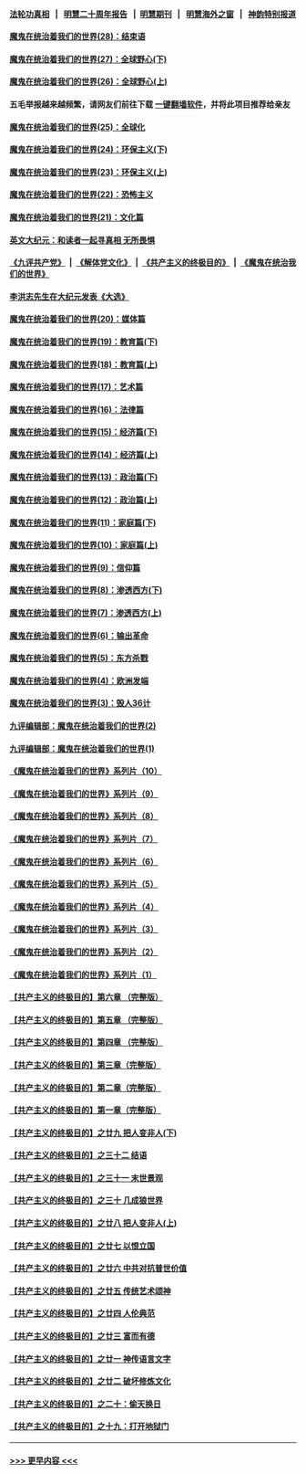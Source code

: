 #### [法轮功真相](https://github.com/gfw-breaker/truth/blob/master/README.md?t=0) &nbsp;&nbsp;|&nbsp;&nbsp; [明慧二十周年报告](https://github.com/gfw-breaker/mh-reports/blob/master/README.md?t=0) &nbsp;&nbsp;|&nbsp;&nbsp;[明慧期刊](https://github.com/gfw-breaker/mh-qikan) &nbsp;&nbsp;|&nbsp;&nbsp; [明慧海外之窗](https://github.com/gfw-breaker/mh-news/blob/master/README.md?t=0) &nbsp;&nbsp;|&nbsp;&nbsp; [神韵特别报道](https://github.com/gfw-breaker/mh-news/blob/master/shenyun.md?t=0)
#### [魔鬼在统治着我们的世界(28)：结束语](../pages/nsc422/n10936246.md?t=06170302) 
#### [魔鬼在统治着我们的世界(27)：全球野心(下)](../pages/nsc422/n10928319.md?t=06170302) 
#### [魔鬼在统治着我们的世界(26)：全球野心(上)](../pages/nsc422/n10900318.md?t=06170302) 
#### 五毛举报越来越频繁，请网友们前往下载 [一键翻墙软件](https://github.com/gfw-breaker/ssr-accounts)，并将此项目推荐给亲友
#### [魔鬼在统治着我们的世界(25)：全球化](../pages/nsc422/n10788205.md?t=06170302) 
#### [魔鬼在统治着我们的世界(24)：环保主义(下)](../pages/nsc422/n10695307.md?t=06170302) 
#### [魔鬼在统治着我们的世界(23)：环保主义(上)](../pages/nsc422/n10688613.md?t=06170302) 
#### [魔鬼在统治着我们的世界(22)：恐怖主义](../pages/nsc422/n10614727.md?t=06170302) 
#### [魔鬼在统治着我们的世界(21)：文化篇](../pages/nsc422/n10597706.md?t=06170302) 
#### [英文大纪元：和读者一起寻真相 无所畏惧](../pages/nsc422/n12542027.md?t=06170302) 
#### [《九评共产党》](https://github.com/begood0513/9ping.md/blob/master/README.md) &nbsp;|&nbsp; [《解体党文化》](../../../../jtdwh.md/blob/master/README.md)  &nbsp;|&nbsp; [《共产主义的终极目的》](../../../../gczydzjmd.md/blob/master/README.md) &nbsp;|&nbsp; [《魔鬼在统治我们的世界》](../../../../mgztzwmdsj.md/blob/master/README.md) 
#### [李洪志先生在大纪元发表《大选》](../pages/nsc422/n12534746.md?t=06170302) 
#### [魔鬼在统治着我们的世界(20)：媒体篇](../pages/nsc422/n10586579.md?t=06170302) 
#### [魔鬼在统治着我们的世界(19)：教育篇(下)](../pages/nsc422/n10564808.md?t=06170302) 
#### [魔鬼在统治着我们的世界(18)：教育篇(上)](../pages/nsc422/n10526970.md?t=06170302) 
#### [魔鬼在统治着我们的世界(17)：艺术篇](../pages/nsc422/n10499093.md?t=06170302) 
#### [魔鬼在统治着我们的世界(16)：法律篇](../pages/nsc422/n10485969.md?t=06170302) 
#### [魔鬼在统治着我们的世界(15)：经济篇(下)](../pages/nsc422/n10469975.md?t=06170302) 
#### [魔鬼在统治着我们的世界(14)：经济篇(上)](../pages/nsc422/n10457370.md?t=06170302) 
#### [魔鬼在统治着我们的世界(13)：政治篇(下)](../pages/nsc422/n10448270.md?t=06170302) 
#### [魔鬼在统治着我们的世界(12)：政治篇(上)](../pages/nsc422/n10444576.md?t=06170302) 
#### [魔鬼在统治着我们的世界(11)：家庭篇(下)](../pages/nsc422/n10440961.md?t=06170302) 
#### [魔鬼在统治着我们的世界(10)：家庭篇(上)](../pages/nsc422/n10435448.md?t=06170302) 
#### [魔鬼在统治着我们的世界(9)：信仰篇](../pages/nsc422/n10432159.md?t=06170302) 
#### [魔鬼在统治着我们的世界(8)：渗透西方(下)](../pages/nsc422/n10429603.md?t=06170302) 
#### [魔鬼在统治着我们的世界(7)：渗透西方(上)](../pages/nsc422/n10426013.md?t=06170302) 
#### [魔鬼在统治着我们的世界(6)：输出革命](../pages/nsc422/n10421536.md?t=06170302) 
#### [魔鬼在统治着我们的世界(5)：东方杀戮](../pages/nsc422/n10417707.md?t=06170302) 
#### [魔鬼在统治着我们的世界(4)：欧洲发端](../pages/nsc422/n10414890.md?t=06170302) 
#### [魔鬼在统治着我们的世界(3)：毁人36计](../pages/nsc422/n10411583.md?t=06170302) 
#### [九评编辑部：魔鬼在统治着我们的世界(2)](../pages/nsc422/n10410036.md?t=06170302) 
#### [九评编辑部：魔鬼在统治着我们的世界(1)](../pages/nsc422/n10406825.md?t=06170302) 
#### [《魔鬼在统治着我们的世界》系列片（10）](../pages/nsc422/n12292670.md?t=06170302) 
#### [《魔鬼在统治着我们的世界》系列片（9）](../pages/nsc422/n12290859.md?t=06170302) 
#### [《魔鬼在统治着我们的世界》系列片（8）](../pages/nsc422/n12287445.md?t=06170302) 
#### [《魔鬼在统治着我们的世界》系列片（7）](../pages/nsc422/n12283425.md?t=06170302) 
#### [《魔鬼在统治着我们的世界》系列片（6）](../pages/nsc422/n12282314.md?t=06170302) 
#### [《魔鬼在统治着我们的世界》系列片（5）](../pages/nsc422/n12281419.md?t=06170302) 
#### [《魔鬼在统治着我们的世界》系列片（4）](../pages/nsc422/n12274024.md?t=06170302) 
#### [《魔鬼在统治着我们的世界》系列片（3）](../pages/nsc422/n12271322.md?t=06170302) 
#### [《魔鬼在统治着我们的世界》系列片（2）](../pages/nsc422/n12269049.md?t=06170302) 
#### [《魔鬼在统治着我们的世界》系列片（1）](../pages/nsc422/n12267575.md?t=06170302) 
#### [【共产主义的终极目的】第六章 （完整版）](../pages/nsc422/n11428913.md?t=06170302) 
#### [【共产主义的终极目的】第五章 （完整版）](../pages/nsc422/n11428912.md?t=06170302) 
#### [【共产主义的终极目的】第四章 （完整版）](../pages/nsc422/n11428907.md?t=06170302) 
#### [【共产主义的终极目的】第三章（完整版）](../pages/nsc422/n11428848.md?t=06170302) 
#### [【共产主义的终极目的】第二章（完整版）](../pages/nsc422/n11428831.md?t=06170302) 
#### [【共产主义的终极目的】第一章（完整版）](../pages/nsc422/n11417651.md?t=06170302) 
#### [【共产主义的终极目的】之廿九 把人变非人(下)](../pages/nsc422/n11344140.md?t=06170302) 
#### [【共产主义的终极目的】之三十二 结语](../pages/nsc422/n11360535.md?t=06170302) 
#### [【共产主义的终极目的】之三十一 末世景观](../pages/nsc422/n11351129.md?t=06170302) 
#### [【共产主义的终极目的】之三十 几成狼世界](../pages/nsc422/n11348280.md?t=06170302) 
#### [【共产主义的终极目的】之廿八 把人变非人(上)](../pages/nsc422/n11340492.md?t=06170302) 
#### [【共产主义的终极目的】之廿七 以恨立国](../pages/nsc422/n11336944.md?t=06170302) 
#### [【共产主义的终极目的】之廿六 中共对抗普世价值](../pages/nsc422/n11324785.md?t=06170302) 
#### [【共产主义的终极目的】之廿五 传统艺术颂神](../pages/nsc422/n11296396.md?t=06170302) 
#### [【共产主义的终极目的】之廿四 人伦典范](../pages/nsc422/n11296397.md?t=06170302) 
#### [【共产主义的终极目的】之廿三 富而有德](../pages/nsc422/n11283598.md?t=06170302) 
#### [【共产主义的终极目的】之廿一 神传语言文字](../pages/nsc422/n11263265.md?t=06170302) 
#### [【共产主义的终极目的】之廿二 破坏修炼文化](../pages/nsc422/n11245728.md?t=06170302) 
#### [【共产主义的终极目的】之二十：偷天换日](../pages/nsc422/n11238846.md?t=06170302) 
#### [【共产主义的终极目的】之十九：打开地狱门](../pages/nsc422/n11206376.md?t=06170302) 

----
#### [ >>> 更早内容 <<< ](../indexes/nsc422-earlier.md)
